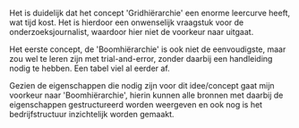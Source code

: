 
Het is duidelijk dat het concept 'Gridhiërarchie' een enorme leercurve heeft, wat tijd kost. Het is hierdoor een onwenselijk vraagstuk voor de onderzoeksjournalist, waardoor hier niet de voorkeur naar uitgaat.

Het eerste concept, de 'Boomhiërarchie' is ook niet de eenvoudigste, maar zou wel te leren zijn met trial-and-error, zonder daarbij een handleiding nodig te hebben. Een tabel viel al eerder af.

Gezien de eigenschappen die nodig zijn voor dit idee/concept gaat mijn voorkeur naar 'Boomhiërarchie', hierin kunnen alle bronnen met daarbij de eigenschappen gestructureerd worden weergeven en ook nog is het bedrijfstructuur inzichtelijk worden gemaakt.
